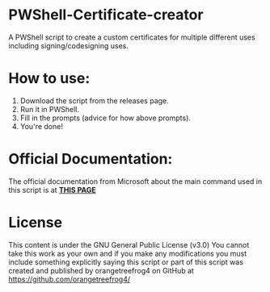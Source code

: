 # PWShell-Certificate-creator
A PWShell script to create a custom certificates for multiple different uses including signing/codesigning uses.
# How to use:
1) Download the script from the releases page.
2) Run it in PWShell.
3) Fill in the prompts (advice for how above prompts).
4) You're done!
# Official Documentation:
The official documentation from Microsoft about the main command used in this script is at [**THIS PAGE**](https://learn.microsoft.com/en-us/powershell/module/pki/new-selfsignedcertificate?view=windowsserver2022-ps)
# License
This content is under the GNU General Public License (v3.0)
You cannot take this work as your own and if you make any modifications you must include something explicitly saying this script or part of this script was created and published by orangetreefrog4 on GitHub at https://github.com/orangetreefrog4/
